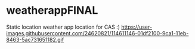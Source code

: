 # weatherappFINAL

Static location weather app location for CAS :)
https://user-images.githubusercontent.com/24620821/114611146-01df2100-9ca1-11eb-8463-5ac731651182.gif
